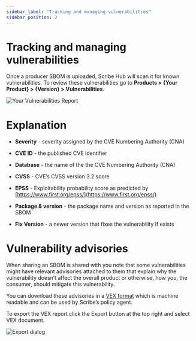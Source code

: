 ```yaml
---
sidebar_label: "Tracking and managing vulnerabilities"
sidebar_position: 2
---
```


# Tracking and managing vulnerabilities

Once a producer SBOM is uploaded, Scribe Hub will scan it for known vulnerabilities. To review these vulnerabilities go to **Products > {Your Product} > {Version} > Vulnerabilities**.

<img src='../../../../../img/start/vulnerabilities-start.jpg' alt='Your Vulnerabilities Report'/>

# Explanation

* **Severity** - severity assigned by the CVE Numbering Authority (CNA)

* **CVE ID** - the published CVE identifier

* **Database** - the name of the the CVE Numbering Authority (CNA)

* **CVSS** - CVE’s CVSS version 3.2 score

* **EPSS** - Exploitability probability score as predicted by [https://www.first.org/epss/](https://www.first.org/epss/)

* **Package & version** - the package name and version as reported in the SBOM

* **Fix Version** - a newer version that fixes the vulnerability if exists

# Vulnerability advisories

When sharing an SBOM is shared with you note that some vulnerabilities might have relevant advisories attached to them that explain why the vulnerability doesn’t affect the overall product or otherwise, how you, the consumer, should mitigate this vulnerability.

You can download these advisories in a [VEX format](https://cyclonedx.org/capabilities/vex/) which is machine readable and can be used by Scribe’s policy agent.

To export the VEX report click the Export button at the top right and select VEX document.

<img src='../../../../../img/start/export-start.jpg' alt='Export dialog'/>




